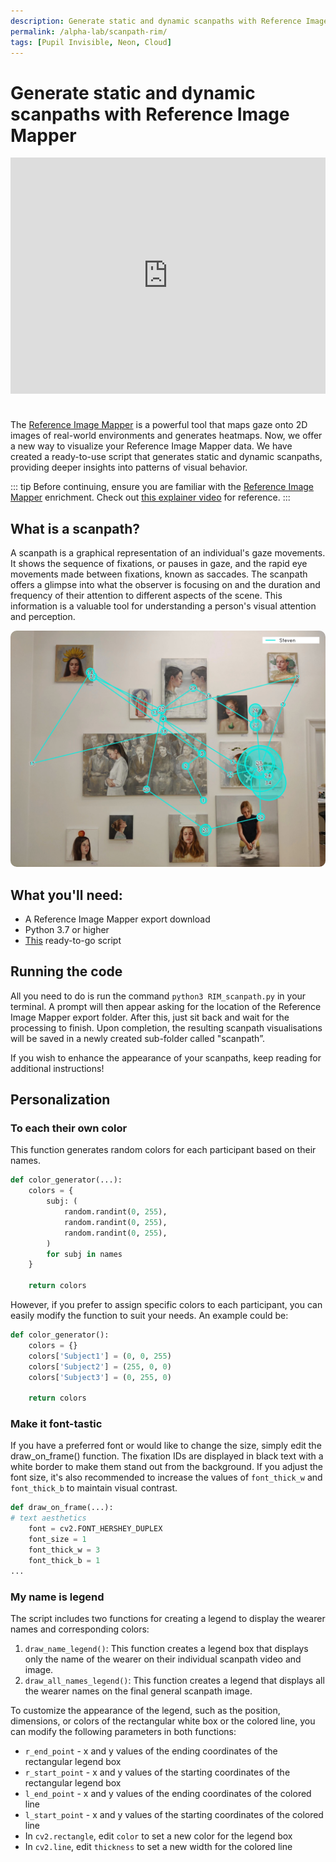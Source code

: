 ```yaml
---
description: Generate static and dynamic scanpaths with Reference Image Mapper
permalink: /alpha-lab/scanpath-rim/
tags: [Pupil Invisible, Neon, Cloud]
---
```


# Generate static and dynamic scanpaths with Reference Image Mapper

<TagLinks />

<div class="iframe-container2">
    <iframe width="2000" height="1500" src="https://www.youtube.com/embed/7V3X4XmbRAM" title="YouTube video player" frameborder="0" allow="accelerometer; autoplay; clipboard-write; encrypted-media; gyroscope; picture-in-picture" allowfullscreen></iframe>
</div> 
<br>

The [Reference Image Mapper](/enrichments/reference-image-mapper/) is a powerful tool that maps gaze onto 2D 
images of real-world environments and generates heatmaps. Now, we offer a new way to visualize your Reference Image Mapper 
data. We have created a ready-to-use script that generates static and dynamic scanpaths, providing deeper insights into 
patterns of visual behavior.

::: tip
Before continuing, ensure you are familiar with the [Reference Image Mapper](/enrichments/reference-image-mapper) 
enrichment. Check out [this explainer video](https://www.youtube.com/watch?v=ygqzQEzUIS4&t=56s) for reference.
:::

## What is a scanpath?
A scanpath is a graphical representation of an individual's gaze movements. It shows the sequence of fixations, or pauses 
in gaze, and the rapid eye movements made between fixations, known as saccades. The scanpath offers a glimpse into what 
the observer is focusing on and the duration and frequency of their attention to different aspects of the scene. This 
information is a valuable tool for understanding a person's visual attention and perception.

<img src="../media/alpha-lab/Steven_scanpath.jpeg"/> 

## What you'll need:
- A Reference Image Mapper export download
- Python 3.7 or higher
- [This](https://gist.github.com/elepl94/9f669c4d81e455cf2095957831219664) ready-to-go script

## Running the code
All you need to do is run the command `python3 RIM_scanpath.py` in your terminal. A prompt will then appear asking for 
the location of the Reference Image Mapper export folder. After this, just sit back and wait for the processing to finish. 
Upon completion, the resulting scanpath visualisations will be saved in a newly created sub-folder called "scanpath”.

If you wish to enhance the appearance of your scanpaths, keep reading for additional instructions!

## Personalization
### To each their own color
<p>
This function generates random colors for each participant based on their names.

```python
def color_generator(...):
    colors = {
        subj: (
            random.randint(0, 255),
            random.randint(0, 255),
            random.randint(0, 255),
        )
        for subj in names
    }

    return colors
```
</p>
<p>
However, if you prefer to assign specific colors to each participant, you can easily modify the function to suit your needs. An example could be:

``` python
def color_generator():
    colors = {}
    colors['Subject1'] = (0, 0, 255)
    colors['Subject2'] = (255, 0, 0)
    colors['Subject3'] = (0, 255, 0)
    
    return colors
```
</p>

### Make it font-tastic
If you have a preferred font or would like to change the size, simply edit the draw_on_frame() function. The fixation 
IDs are displayed in black text with a white border to make them stand out from the background. If you adjust the font 
size, it's also recommended to increase the values of `font_thick_w` and `font_thick_b` to maintain visual contrast.
``` python
def draw_on_frame(...):
# text aesthetics
    font = cv2.FONT_HERSHEY_DUPLEX
    font_size = 1
    font_thick_w = 3 
    font_thick_b = 1
...
```
### My name is legend
The script includes two functions for creating a legend to display the wearer names and corresponding colors:

1. `draw_name_legend()`: This function creates a legend box that displays only the name of the wearer on their individual scanpath video and image.
2. `draw_all_names_legend()`: This function creates a legend that displays all the wearer names on the final general scanpath image.

To customize the appearance of the legend, such as the position, dimensions, or colors of the rectangular white box or the colored line, 
you can modify the following parameters in both functions:

- `r_end_point` - x and y values of the ending coordinates of the rectangular legend box
- `r_start_point` - x and y values of the starting coordinates of the rectangular legend box
- `l_end_point` - x and y values of the ending coordinates of the colored line
- `l_start_point` - x and y values of the starting coordinates of the colored line
- In `cv2.rectangle`, edit `color` to set a new color for the legend box
- In `cv2.line`, edit `thickness` to set a new width for the colored line

<style scoped>

    img {
    border-radius: 10px;
    max-width: 100%;
    height: auto;
    box-sizing: border-box;
}

.iframe-container2{
  position: relative;
  width: 100%;
  padding-bottom: 75%;
  margin-bottom: 10px;
  height: 0;
  margin-left:0;
  margin-right:0;
}

.iframe-container2 iframe{
  position: absolute;
  top:0;
  left: 0;
  width: 100%;
  height: 100%;
}

</style>
